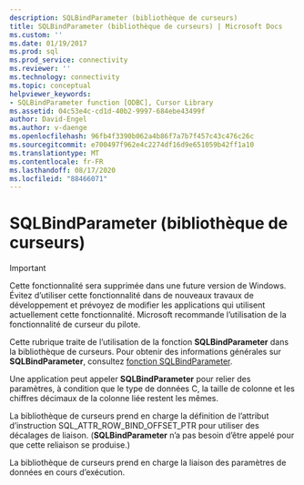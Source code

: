 ```yaml
---
description: SQLBindParameter (bibliothèque de curseurs)
title: SQLBindParameter (bibliothèque de curseurs) | Microsoft Docs
ms.custom: ''
ms.date: 01/19/2017
ms.prod: sql
ms.prod_service: connectivity
ms.reviewer: ''
ms.technology: connectivity
ms.topic: conceptual
helpviewer_keywords:
- SQLBindParameter function [ODBC], Cursor Library
ms.assetid: 04c53e4c-cd1d-40b2-9997-684ebe43499f
author: David-Engel
ms.author: v-daenge
ms.openlocfilehash: 96fb4f3390b062a4b86f7a7b7f457c43c476c26c
ms.sourcegitcommit: e700497f962e4c2274df16d9e651059b42ff1a10
ms.translationtype: MT
ms.contentlocale: fr-FR
ms.lasthandoff: 08/17/2020
ms.locfileid: "88466071"
---
```

# <a name="sqlbindparameter-cursor-library"></a>SQLBindParameter (bibliothèque de curseurs)
> [!IMPORTANT]  
>  Cette fonctionnalité sera supprimée dans une future version de Windows. Évitez d’utiliser cette fonctionnalité dans de nouveaux travaux de développement et prévoyez de modifier les applications qui utilisent actuellement cette fonctionnalité. Microsoft recommande l’utilisation de la fonctionnalité de curseur du pilote.  
  
 Cette rubrique traite de l’utilisation de la fonction **SQLBindParameter** dans la bibliothèque de curseurs. Pour obtenir des informations générales sur **SQLBindParameter**, consultez [fonction SQLBindParameter](../../../odbc/reference/syntax/sqlbindparameter-function.md).  
  
 Une application peut appeler **SQLBindParameter** pour relier des paramètres, à condition que le type de données C, la taille de colonne et les chiffres décimaux de la colonne liée restent les mêmes.  
  
 La bibliothèque de curseurs prend en charge la définition de l’attribut d’instruction SQL_ATTR_ROW_BIND_OFFSET_PTR pour utiliser des décalages de liaison. (**SQLBindParameter** n’a pas besoin d’être appelé pour que cette reliaison se produise.)  
  
 La bibliothèque de curseurs prend en charge la liaison des paramètres de données en cours d’exécution.
